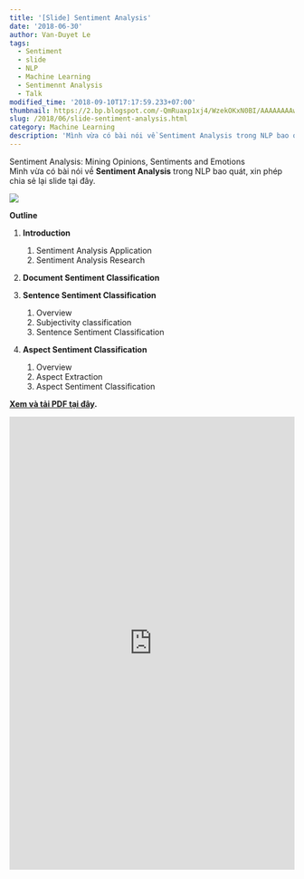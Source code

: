 ```yaml
---
title: '[Slide] Sentiment Analysis'
date: '2018-06-30'
author: Van-Duyet Le
tags:
  - Sentiment
  - slide
  - NLP
  - Machine Learning
  - Sentimennt Analysis
  - Talk
modified_time: '2018-09-10T17:17:59.233+07:00'
thumbnail: https://2.bp.blogspot.com/-QmRuaxp1xj4/WzekOKxN0BI/AAAAAAAAw1U/hQrM0Ii9mwspi2k1-incTQ-HFilQkHY6wCLcBGAs/s1600/senti.PNG
slug: /2018/06/slide-sentiment-analysis.html
category: Machine Learning
description: 'Mình vừa có bài nói về Sentiment Analysis trong NLP bao quát, xin phép chia sẻ lại slide tại đây.'
---
```


Sentiment Analysis: Mining Opinions, Sentiments and Emotions  
Mình vừa có bài nói về **Sentiment Analysis** trong NLP bao quát, xin phép chia sẻ lại slide tại đây.

![](https://2.bp.blogspot.com/-QmRuaxp1xj4/WzekOKxN0BI/AAAAAAAAw1U/hQrM0Ii9mwspi2k1-incTQ-HFilQkHY6wCLcBGAs/s1600/senti.PNG)

**Outline**

1.  **Introduction**

    1. Sentiment Analysis Application
    2. Sentiment Analysis Research

2.  **Document Sentiment Classification**
3.  **Sentence Sentiment Classification**
    1.  Overview
    2.  Subjectivity classification
    3.  Sentence Sentiment Classification
4.  **Aspect Sentiment Classification**
    1.  Overview
    2.  Aspect Extraction
    3.  Aspect Sentiment Classification

**[Xem và tải PDF tại đây](https://goo.gl/3nEq13).**

<div>
<object data="https://talk.duyet.net/senti/senti.pdf#view=FitH" height="800" type="application/pdf" width="100%">
    <iframe border="0" src="https://talk.duyet.net/senti/senti.pdf#view=FitH" style="border: 0; height: 800px; width: 100%;"></iframe>
</object>
</div>
